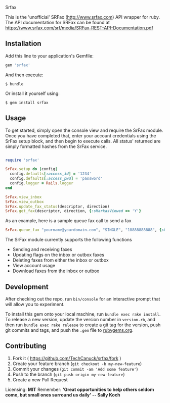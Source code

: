 Srfax

This is the 'unofficial' SRFax (http://www.srfax.com) API wrapper for ruby.  The API documentation for SRFax can be found at https://www.srfax.com/srf/media/SRFax-REST-API-Documentation.pdf

## Installation

Add this line to your application's Gemfile:

```ruby
gem 'srfax'
```

And then execute:

    $ bundle

Or install it yourself using:

    $ gem install srfax

## Usage

To get started, simply open the console view and require the SrFax module.  Once you have completed that, enter your account credentials using the SrFax setup block, and then begin to execute calls. All status' returned are simply formatted hashes from the SrFax service.

```ruby

require 'srfax'

SrFax.setup do |config|
  config.defaults[:access_id] = '1234'
  config.defaults[:access_pwd] = 'password'
  config.logger = Rails.logger
end

SrFax.view_inbox
SrFax.view_outbox
SrFax.update_fax_status(descriptor, direction)
SrFax.get_fax(descriptor, direction, {:sMarkasViewed => 'Y'}
```

As an example, here is a sample queue fax call to send a fax

```ruby
SrFax.queue_fax "yourname@yourdomain.com", "SINGLE", "18888888888", {sFileName_1: "file1.txt", sFileContent_1: Base64.encode64("Sample Fax")}
```

The SrFax module currently supports the following functions
  - Sending and receiving faxes
  - Updating flags on the inbox or outbox faxes
  - Deleting faxes from either the inbox or outbox
  - View account usage
  - Download faxes from the inbox or outbox

## Development

After checking out the repo, run `bin/console` for an interactive prompt that will allow you to experiment.

To install this gem onto your local machine, run `bundle exec rake install`. To release a new version, update the version number in `version.rb`, and then run `bundle exec rake release` to create a git tag for the version, push git commits and tags, and push the `.gem` file to [rubygems.org](https://rubygems.org).

## Contributing

1. Fork it ( https://github.com/TechCanuck/srfax/fork )
2. Create your feature branch (`git checkout -b my-new-feature`)
3. Commit your changes (`git commit -am 'Add some feature'`)
4. Push to the branch (`git push origin my-new-feature`)
5. Create a new Pull Request

Licensing: **MIT**
Remember: **'Great opportunities to help others seldom come, but small ones surround us daily' -- Sally Koch**
